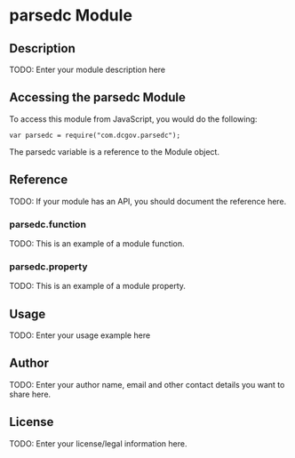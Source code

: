 # parsedc Module

## Description

TODO: Enter your module description here

## Accessing the parsedc Module

To access this module from JavaScript, you would do the following:

    var parsedc = require("com.dcgov.parsedc");

The parsedc variable is a reference to the Module object.

## Reference

TODO: If your module has an API, you should document
the reference here.

### parsedc.function

TODO: This is an example of a module function.

### parsedc.property

TODO: This is an example of a module property.

## Usage

TODO: Enter your usage example here

## Author

TODO: Enter your author name, email and other contact
details you want to share here.

## License

TODO: Enter your license/legal information here.
